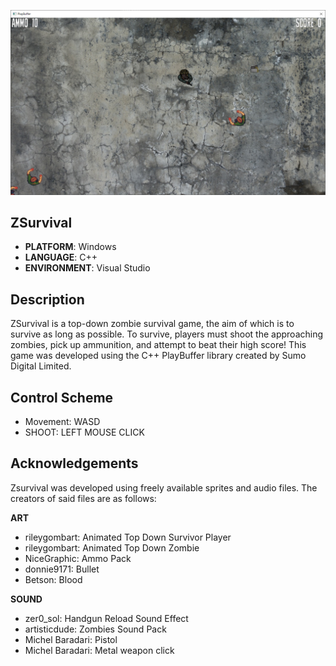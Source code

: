 
![](/.github/images/zSurvivalScreenshot.png)
## ZSurvival
* **PLATFORM**: Windows
* **LANGUAGE**: C++
* **ENVIRONMENT**: Visual Studio

## Description
ZSurvival is a top-down zombie survival game, the aim of which is to survive as long as possible. To survive, players must shoot the approaching zombies, pick up ammunition, and attempt to beat their high score! This game was developed using the C++ PlayBuffer library created by Sumo Digital Limited.

## Control Scheme
- Movement: WASD
- SHOOT: LEFT MOUSE CLICK

## Acknowledgements
Zsurvival was developed using freely available sprites and audio files. The creators of said files are as follows:

**ART**
- rileygombart: Animated Top Down Survivor Player
- rileygombart: Animated Top Down Zombie
- NiceGraphic: Ammo Pack
- donnie9171: Bullet
- Betson: Blood

**SOUND**
- zer0_sol: Handgun Reload Sound Effect
- artisticdude: Zombies Sound Pack
- Michel Baradari: Pistol
- Michel Baradari: Metal weapon click